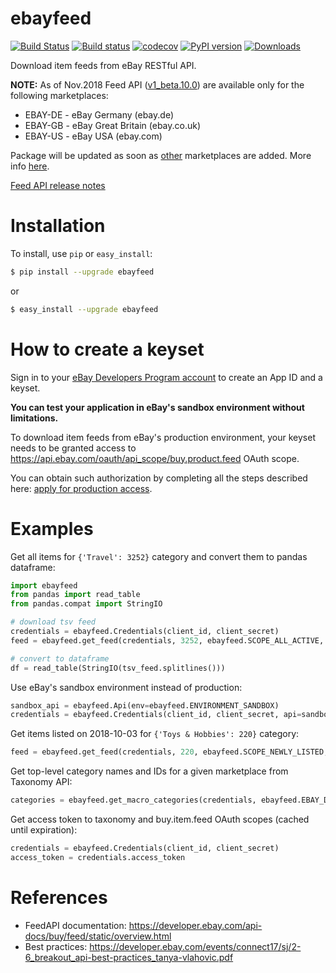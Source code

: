 # ebayfeed

[![Build Status](https://travis-ci.org/alessandrozamberletti/ebayfeed.svg?branch=master)](https://travis-ci.org/alessandrozamberletti/ebayfeed)
[![Build status](https://ci.appveyor.com/api/projects/status/ksrptpthfj88pxl7/branch/master?svg=true)](https://ci.appveyor.com/project/alessandrozamberletti/ebay-feedsdk-py/branch/master)
[![codecov](https://codecov.io/gh/alessandrozamberletti/ebayfeed/branch/master/graph/badge.svg)](https://codecov.io/gh/alessandrozamberletti/ebayfeed)
[![PyPI version](https://badge.fury.io/py/ebayfeed.svg)](https://badge.fury.io/py/ebayfeed)
[![Downloads](https://pepy.tech/badge/ebayfeed)](https://pepy.tech/project/ebayfeed)

Download item feeds from eBay RESTful API.

**NOTE:** As of Nov.2018 Feed API ([v1_beta.10.0](https://developer.ebay.com/api-docs/buy/feed/release-notes.html#v1_beta.10.0)) are available only for the following marketplaces:
* EBAY-DE - eBay Germany (ebay.de)
* EBAY-GB - eBay Great Britain (ebay.co.uk)
* EBAY-US - eBay USA (ebay.com)

Package will be updated as soon as [other](https://developer.ebay.com/api-docs/static/rest-request-components.html#Marketpl) marketplaces are added.
More info [here](https://developer.ebay.com/api-docs/buy/feed/overview.html#API).

[Feed API release notes](https://developer.ebay.com/api-docs/buy/feed/release-notes.html)

# Installation
To install, use `pip` or `easy_install`:

```bash
$ pip install --upgrade ebayfeed
```
or
```bash
$ easy_install --upgrade ebayfeed
```

# How to create a keyset

Sign in to your [eBay Developers Program account](https://developer.ebay.com) to create an App ID and a keyset.

**You can test your application in eBay's sandbox environment without limitations.**

To download item feeds from eBay's production environment, your keyset needs to be granted access to https://api.ebay.com/oauth/api_scope/buy.product.feed OAuth scope. 

You can obtain such authorization by completing all the steps described here: [apply for production access](https://developer.ebay.com/api-docs/buy/static/buy-requirements.html#Applying).

# Examples

Get all items for ```{'Travel': 3252}``` category and convert them to pandas dataframe:
```python
import ebayfeed
from pandas import read_table
from pandas.compat import StringIO

# download tsv feed
credentials = ebayfeed.Credentials(client_id, client_secret)
feed = ebayfeed.get_feed(credentials, 3252, ebayfeed.SCOPE_ALL_ACTIVE, ebayfeed.EBAY_US)

# convert to dataframe
df = read_table(StringIO(tsv_feed.splitlines()))
```

Use eBay's sandbox environment instead of production:
```python
sandbox_api = ebayfeed.Api(env=ebayfeed.ENVIRONMENT_SANDBOX)
credentials = ebayfeed.Credentials(client_id, client_secret, api=sandbox_api)
```

Get items listed on 2018-10-03 for ```{'Toys & Hobbies': 220}``` category:
```python
feed = ebayfeed.get_feed(credentials, 220, ebayfeed.SCOPE_NEWLY_LISTED, ebayfeed.EBAY_US, date='20181003')
```

Get top-level category names and IDs for a given marketplace from Taxonomy API:
```python
categories = ebayfeed.get_macro_categories(credentials, ebayfeed.EBAY_DE)
```

Get access token to taxonomy and buy.item.feed OAuth scopes (cached until expiration):
```python
credentials = ebayfeed.Credentials(client_id, client_secret)
access_token = credentials.access_token
```

# References

* FeedAPI documentation: https://developer.ebay.com/api-docs/buy/feed/static/overview.html
* Best practices: https://developer.ebay.com/events/connect17/sj/2-6_breakout_api-best-practices_tanya-vlahovic.pdf
